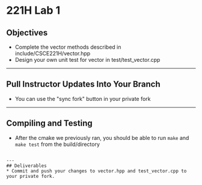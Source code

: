# 221H Lab 1

## Objectives
* Complete the vector methods described in include/CSCE221H/vector.hpp
* Design your own unit test for vector in test/test_vector.cpp

---
## Pull Instructor Updates Into Your Branch
* You can use the "sync fork" button in your private fork

---
## Compiling and Testing
* After the cmake we previously ran, you should be able to run `make` and `make test` from the build/directory
```

--- 
## Deliverables
* Commit and push your changes to vector.hpp and test_vector.cpp to your private fork.
```
